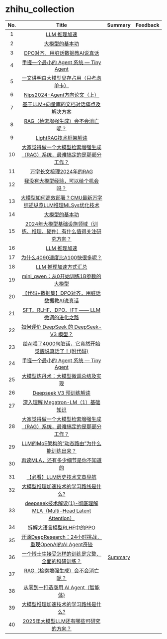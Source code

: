 # zhihu_collection

| No.| Title | Summary | Feedback |
| :--: | :--: | :--: |:--:| 
|1| [LLM 推理加速](https://zhuanlan.zhihu.com/p/17811924624?utm_psn=1861592084353540096)  |  |  |
|2|[大模型的基本功](https://zhuanlan.zhihu.com/p/716344766?utm_psn=1857956031679840257)|
|3|[DPO对齐，用脏话数据教AI说真话](https://zhuanlan.zhihu.com/p/18945731214)|
|4|[手搓一个最小的 Agent 系统 — Tiny Agent](https://zhuanlan.zhihu.com/p/699732624)|
|5|[一文讲明白大模型显存占用（只考虑单卡）](https://zhuanlan.zhihu.com/p/713256008?utm_psn=1850877468791164928)|
|6|[Nips2024-Agent方向论文（上）](https://zhuanlan.zhihu.com/p/12317898153?utm_psn=1851404730472992768)|
|7|[基于LLM+向量库的文档对话痛点及解决方案](https://zhuanlan.zhihu.com/p/651179780?utm_psn=1851983465051975682)|
|8|[RAG（检索增强生成）会不会消亡呢？](https://www.zhihu.com/question/637421964/answer/33309712475?utm_psn=1852132878818869248)|
|9|[LightRAG技术框架解读](https://zhuanlan.zhihu.com/p/13261291813?utm_psn=1853075329633091584)|
|10|[大家觉得做一个大模型检索增强生成（RAG）系统，最难搞定的是那部分工作？](https://www.zhihu.com/question/642650878/answer/57968449225?utm_psn=1853197485889163265)|
|11|[万字长文梳理2024年的RAG](https://zhuanlan.zhihu.com/p/14116449727?utm_psn=1854663568068308992)|
|12|[我没有大模型经验，可以给个机会吗？](https://zhuanlan.zhihu.com/p/715031517?utm_psn=1857139809681805312)|
|13|[大模型如何高效部署？CMU最新万字综述纵览LLM推理MLSys优化技术](https://zhuanlan.zhihu.com/p/677635306?utm_psn=1857485262482989056)|
|14|[大模型的基本功](https://zhuanlan.zhihu.com/p/716344766?utm_psn=1857956031679840257)|
|15|[2024年大模型基础设施领域（训练、推理、硬件）有什么值得关注研究方向？](https://www.zhihu.com/question/637480772/answer/3474883101?utm_psn=1857961419003269120)|
|16|[LLM 推理加速](https://zhuanlan.zhihu.com/p/17811924624?utm_psn=1861592084353540096)|
|17|[为什么4090速度比A100快很多呢？](https://www.zhihu.com/question/615946801/answer/3205148871?utm_psn=1862858783665049600)|
|18|[LLM 推理加速方式汇总](https://zhuanlan.zhihu.com/p/688736901?utm_psn=1863541831435968512)|
|19|[mini_qwen：从0开始训练1B参数的大模型](https://zhuanlan.zhihu.com/p/19353252686?utm_psn=1864662479939985408)|
|20|[【代码+数据集】DPO对齐，用脏话数据教AI说真话](https://zhuanlan.zhihu.com/p/18945731214?utm_psn=1865208193703079937)|
|21|[SFT、RLHF、DPO、IFT —— LLM 微调的进化之路](https://zhuanlan.zhihu.com/p/710652762?utm_psn=1865532802738552833)|
|22|[如何评价 DeepSeek 的 DeepSeek-V3 模型？](https://www.zhihu.com/question/7837132971/answer/72079893262?utm_psn=1866102231436230656)|
|23|[给AI喂了4000句脏话，它竟然开始觉醒说真话了！(附代码)](https://zhuanlan.zhihu.com/p/18745659547?utm_psn=1868373722618028032)|
|24|[手搓一个最小的 Agent 系统 — Tiny Agent](https://zhuanlan.zhihu.com/p/699732624?utm_psn=1869109101595873280)|
|25|[大模型炼丹术：大模型微调总结及实现](https://zhuanlan.zhihu.com/p/673789772?utm_psn=1869111520702648321)|
|26|[Deepseek V3 预训练解读](https://zhuanlan.zhihu.com/p/15073492309?utm_psn=1869173633865375746)|
|27|[深入理解 Megatron-LM（1）基础知识](https://zhuanlan.zhihu.com/p/650234985?utm_psn=1869377491669479425)|
|28|[大家觉得做一个大模型检索增强生成（RAG）系统，最难搞定的是那部分工作？](https://www.zhihu.com/question/642650878/answer/86323321960?utm_psn=1871330803125997569)|
|29|[LLM的MoE架构的“动态路由”为什么能训练出来？](https://www.zhihu.com/question/11450572647/answer/95847905917?utm_psn=1871984789910872064)|
|30|[再读MLA，还有多少细节是你不知道的](https://zhuanlan.zhihu.com/p/19585986234?utm_psn=1871987158165897216)|
|31|[【必看】LLM历史技术文章导航](https://zhuanlan.zhihu.com/p/654910335?utm_psn=1871995513445957632)|
|32|[大模型推理加速技术的学习路线是什么?](https://www.zhihu.com/question/591646269/answer/3333654552?utm_psn=1872750354279559168)|
|33|[deepseek技术解读(1)-彻底理解MLA（Multi-Head Latent Attention）](https://zhuanlan.zhihu.com/p/16730036197?utm_psn=1872639045261217792)|
|34|[拆解大语言模型RLHF中的PPO](https://zhuanlan.zhihu.com/p/645225982?utm_psn=1872250276049715201)|
|35|[开源DeepResearch：24小时挑战，重现OpenAI的AI Agent奇迹](https://zhuanlan.zhihu.com/p/22559225933?utm_psn=1872248791379357697)|
|36|[一个博士生接受怎样的训练是完整、全面的科研训练？](https://www.zhihu.com/question/384512106/answer/3556664044)|[Summary](./zhihu/36/No36.md)||
|37|[RAG（检索增强生成）会不会消亡呢？](https://www.zhihu.com/question/637421964/answer/99446183305?utm_psn=1873430932557537280)|
|38|[从零到一打造商用 AI Agent（智能体)](https://zhuanlan.zhihu.com/p/23285829505?utm_psn=1873432769390051328)|
|39|[大模型推理加速技术的学习路线是什么?](https://www.zhihu.com/question/591646269/answer/102260978569?utm_psn=1874459723065081858)|
|40|[2025年大模型LLM还有哪些可研究的方向？](https://www.zhihu.com/question/11285951981)|